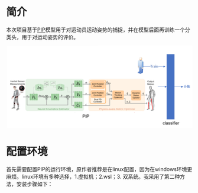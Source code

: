 # 简介

本次项目基于[PIP]([()](https://github.com/Xinyu-Yi/PIP))模型用于对运动员运动姿势的捕捉，并在模型后面再训练一个分类头，用于对运动姿势的评价。

![image-20230118204337727](./img/pip.png)

# 配置环境

首先需要配置PIP的运行环境，原作者推荐是在linux配置，因为在windows环境更麻烦。linux环境有多种选择，1.虚拟机；2.wsl；3. 双系统。我采用了第二种方法，安装步骤如下：

